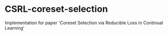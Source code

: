 # CSRL-coreset-selection
Implementation for paper 'Coreset Selection via Reducible Loss in Continual Learning'
